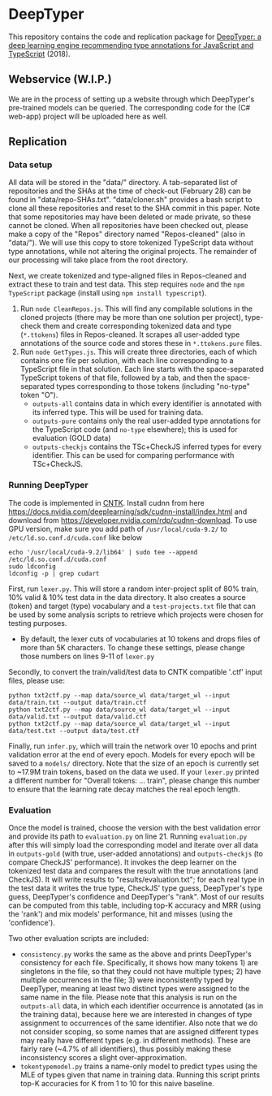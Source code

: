 # DeepTyper
This repository contains the code and replication package for [DeepTyper: a deep learning engine recommending type annotations for JavaScript and TypeScript](http://vhellendoorn.github.io/PDF/fse2018-j2t.pdf) (2018).

## Webservice (W.I.P.)
We are in the process of setting up a website through which DeepTyper's pre-trained models can be queried. The corresponding code for the (C# web-app) project will be uploaded here as well.

## Replication
### Data setup
All data will be stored in the "data/" directory. A tab-separated list of repositories and the SHAs at the time of check-out (February 28) can be found in "data/repo-SHAs.txt". "data/cloner.sh" provides a bash script to clone all these repositories and reset to the SHA commit in this paper. Note that some repositories may have been deleted or made private, so these cannot be cloned.
When all repositories have been checked out, please make a copy of the "Repos" directory named "Repos-cleaned" (also in "data/"). We will use this copy to store tokenized TypeScript data without type annotations, while not altering the original projects. The remainder of our processing will take place from the root directory.

Next, we create tokenized and type-aligned files in Repos-cleaned and extract these to train and test data. This step requires `node` and the `npm TypeScript` package (install using `npm install typescript`).
1. Run `node CleanRepos.js`. This will find any compilable solutions in the cloned projects (there may be more than one solution per project), type-check them and create corresponding tokenized data and type (`*.ttokens`) files in Repos-cleaned. It scrapes all user-added type annotations of the source code and stores these in `*.ttokens.pure` files.
2. Run `node GetTypes.js`. This will create three directories, each of which contains one file per solution, with each line corresponding to a TypeScript file in that solution. Each line starts with the space-separated TypeScript tokens of that file, followed by a tab, and then the space-separated types corresponding to those tokens (including "no-type" token "O").
   - `outputs-all` contains data in which every identifier is annotated with its inferred type. This will be used for training data.
   - `outputs-pure` contains only the real user-added type annotations for the TypeScript code (and `no-type` elsewhere); this is used for evaluation (GOLD data)
   - `outputs-checkjs` contains the TSc+CheckJS inferred types for every identifier. This can be used for comparing performance with TSc+CheckJS.

### Running DeepTyper
The code is implemented in [CNTK](https://github.com/Microsoft/CNTK).
Install cudnn from here https://docs.nvidia.com/deeplearning/sdk/cudnn-install/index.html and download from https://developer.nvidia.com/rdp/cudnn-download.
To use GPU version, make sure you add path of `/usr/local/cuda-9.2/` to `/etc/ld.so.conf.d/cuda.conf` like below
```
echo '/usr/local/cuda-9.2/lib64' | sudo tee --append /etc/ld.so.conf.d/cuda.conf
sudo ldconfig
ldconfig -p | grep cudart
```

First, run `lexer.py`. This will store a random inter-project split of 80% train, 10% valid & 10% test data in the data directory. It also creates a source (token) and target (type) vocabulary and a `test-projects.txt` file that can be used by some analysis scripts to retrieve which projects were chosen for testing purposes.
- By default, the lexer cuts of vocabularies at 10 tokens and drops files of more than 5K characters. To change these settings, please change those numbers on lines 9-11 of `lexer.py`

Secondly, to convert the train/valid/test data to CNTK compatible '.ctf' input files, please use:

```
python txt2ctf.py --map data/source_wl data/target_wl --input data/train.txt --output data/train.ctf
python txt2ctf.py --map data/source_wl data/target_wl --input data/valid.txt --output data/valid.ctf
python txt2ctf.py --map data/source_wl data/target_wl --input data/test.txt --output data/test.ctf
```

Finally, run `infer.py`, which will train the network over 10 epochs and print validation error at the end of every epoch. Models for every epoch will be saved to a `models/` directory. Note that the size of an epoch is currently set to ~17.9M train tokens, based on the data we used. If your `lexer.py` printed a different number for "Overall tokens: ... train", please change this number to ensure that the learning rate decay matches the real epoch length.

### Evaluation
Once the model is trained, choose the version with the best validation error and provide its path to `evaluation.py` on line 21. Running `evaluation.py` after this will simply load the corresponding model and iterate over all data in `outputs-gold` (with true, user-added annotations) and `outputs-checkjs` (to compare CheckJS' performance). It invokes the deep learner on the tokenized test data and compares the result with the true annotations (and CheckJS). It will write results to "results/evaluation.txt"; for each real type in the test data it writes the true type, CheckJS' type guess, DeepTyper's type guess, DeepTyper's confidence and DeepTyper's "rank". Most of our results can be computed from this table, including top-K accuracy and MRR (using the 'rank') and mix models' performance, hit and misses (using the 'confidence').

Two other evaluation scripts are included:
- `consistency.py` works the same as the above and prints DeepTyper's consistency for each file. Specifically, it shows how many tokens 1) are singletons in the file, so that they could not have multiple types; 2) have multiple occurrences in the file; 3) were inconsistently typed by DeepTyper, meaning at least two distinct types were assigned to the same name in the file. Please note that this analysis is run on the `outputs-all` data, in which each identifier occurrence is annotated (as in the training data), because here we are interested in changes of type assignment to occurrences of the same identifier.
Also note that we do not consider scoping, so some names that are assigned different types may really have different types (e.g. in different methods). These are fairly rare (~4.7% of all identifiers), thus possibly making these inconsistency scores a slight over-approximation.
- `tokentypemodel.py` trains a name-only model to predict types using the MLE of types given that name in training data. Running this script prints top-K accuracies for K from 1 to 10 for this naive baseline.
